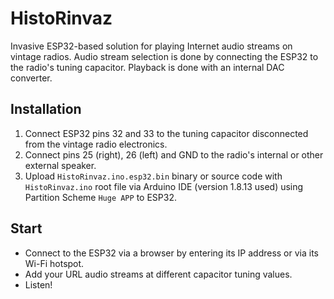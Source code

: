 # HistoRinvaz
Invasive ESP32-based solution for playing Internet audio streams on vintage radios. Audio stream selection is done by connecting the ESP32 to the radio's tuning capacitor. Playback is done with an internal DAC converter.

## Installation
1. Connect ESP32 pins 32 and 33 to the tuning capacitor disconnected from the vintage radio electronics.
2. Connect pins 25 (right), 26 (left) and GND to the radio's internal or other external speaker.
3. Upload `HistoRinvaz.ino.esp32.bin` binary or source code with `HistoRinvaz.ino` root file via Arduino IDE (version 1.8.13 used) using Partition Scheme `Huge APP` to ESP32.

## Start
- Connect to the ESP32 via a browser by entering its IP address or via its Wi-Fi hotspot.
- Add your URL audio streams at different capacitor tuning values.
- Listen!
